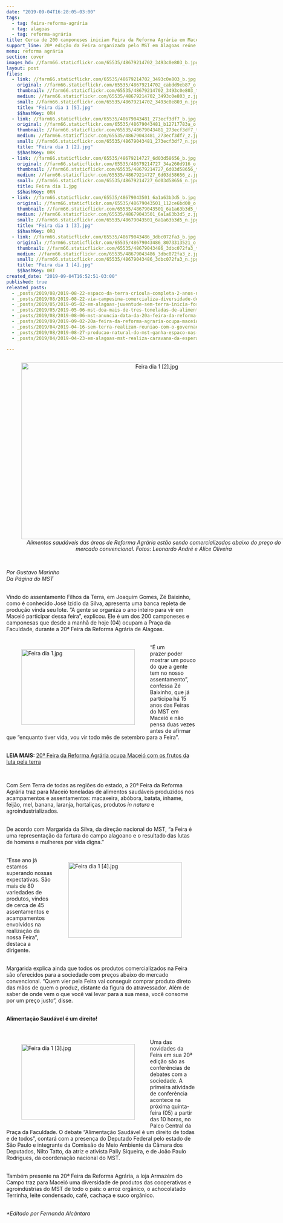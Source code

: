 ```yaml
---
date: "2019-09-04T16:28:05-03:00"
tags:
  - tag: feira-reforma-agrária
  - tag: alagoas
  - tag: reforma-agrária
title: Cerca de 200 camponeses iniciam Feira da Reforma Agrária em Maceió
support_line: 20ª edição da Feira organizada pelo MST em Alagoas reúne Sem Terra do Litoral ao Sertão
menu: reforma agrária
section: cover
images_hd: //farm66.staticflickr.com/65535/48679214702_3493c0e803_b.jpg
layout: post
files:
  - link: //farm66.staticflickr.com/65535/48679214702_3493c0e803_b.jpg
    original: //farm66.staticflickr.com/65535/48679214702_cabdd9eb87_o.jpg
    thumbnail: //farm66.staticflickr.com/65535/48679214702_3493c0e803_t.jpg
    medium: //farm66.staticflickr.com/65535/48679214702_3493c0e803_z.jpg
    small: //farm66.staticflickr.com/65535/48679214702_3493c0e803_n.jpg
    title: "Feira dia 1 [5].jpg"
    $$hashKey: 0RH
  - link: //farm66.staticflickr.com/65535/48679043481_273ecf3df7_b.jpg
    original: //farm66.staticflickr.com/65535/48679043481_b12717783a_o.jpg
    thumbnail: //farm66.staticflickr.com/65535/48679043481_273ecf3df7_t.jpg
    medium: //farm66.staticflickr.com/65535/48679043481_273ecf3df7_z.jpg
    small: //farm66.staticflickr.com/65535/48679043481_273ecf3df7_n.jpg
    title: "Feira dia 1 [2].jpg"
    $$hashKey: 0RK
  - link: //farm66.staticflickr.com/65535/48679214727_6d03d58656_b.jpg
    original: //farm66.staticflickr.com/65535/48679214727_34a260d916_o.jpg
    thumbnail: //farm66.staticflickr.com/65535/48679214727_6d03d58656_t.jpg
    medium: //farm66.staticflickr.com/65535/48679214727_6d03d58656_z.jpg
    small: //farm66.staticflickr.com/65535/48679214727_6d03d58656_n.jpg
    title: Feira dia 1.jpg
    $$hashKey: 0RN
  - link: //farm66.staticflickr.com/65535/48679043501_6a1a63b3d5_b.jpg
    original: //farm66.staticflickr.com/65535/48679043501_112ce6bd00_o.jpg
    thumbnail: //farm66.staticflickr.com/65535/48679043501_6a1a63b3d5_t.jpg
    medium: //farm66.staticflickr.com/65535/48679043501_6a1a63b3d5_z.jpg
    small: //farm66.staticflickr.com/65535/48679043501_6a1a63b3d5_n.jpg
    title: "Feira dia 1 [3].jpg"
    $$hashKey: 0RQ
  - link: //farm66.staticflickr.com/65535/48679043486_3dbc072fa3_b.jpg
    original: //farm66.staticflickr.com/65535/48679043486_8073313521_o.jpg
    thumbnail: //farm66.staticflickr.com/65535/48679043486_3dbc072fa3_t.jpg
    medium: //farm66.staticflickr.com/65535/48679043486_3dbc072fa3_z.jpg
    small: //farm66.staticflickr.com/65535/48679043486_3dbc072fa3_n.jpg
    title: "Feira dia 1 [4].jpg"
    $$hashKey: 0RT
created_date: "2019-09-04T16:52:51-03:00"
published: true
releated_posts:
  - _posts/2019/08/2019-08-22-espaco-da-terra-crioula-completa-2-anos-no-centro-do-rio-de-janeiro.md
  - _posts/2019/08/2019-08-22-via-campesina-comercializa-diversidade-de-alimentos-na-42a-expointer.md
  - _posts/2019/05/2019-05-02-em-alagoas-juventude-sem-terra-inicia-formacao-em-questao-agraria.md
  - _posts/2019/05/2019-05-06-mst-doa-mais-de-tres-toneladas-de-alimentos-em-atalaia.md
  - _posts/2019/08/2019-08-06-mst-anuncia-data-da-20a-feira-da-reforma-agraria-em-alagoas.md
  - _posts/2019/09/2019-09-02-20a-feira-da-reforma-agraria-ocupa-maceio-com-os-frutos-da-luta-pela-terra.md
  - _posts/2019/04/2019-04-16-sem-terra-realizam-reuniao-com-o-governador-de-alagoas-na-manha-de-hoje.md
  - _posts/2019/08/2019-08-27-producao-natural-do-mst-ganha-espaco-nas-universidades-da-bahia.md
  - _posts/2019/04/2019-04-23-em-alagoas-mst-realiza-caravana-da-esperanca-lula-livre.md

---
```

<div style="text-align:center">
<figure class="image" style="display:inline-block"><img alt="Feira dia 1 [2].jpg" height="467" src="//farm66.staticflickr.com/65535/48679043481_273ecf3df7_b.jpg" width="700" />
<figcaption><em>Alimentos saud&aacute;veis das &aacute;reas de Reforma Agr&aacute;ria est&atilde;o sendo comercializados abaixo do pre&ccedil;o do mercado convencional. Fotos: Leonardo Andr&eacute; e Alice Oliveira</em></figcaption>
</figure>
</div>

<p><br />
<em>Por Gustavo Marinho<br />
Da P&aacute;gina do MST</em><br />
&nbsp;</p>

<p>Vindo do assentamento Filhos da Terra, em Joaquim Gomes, Z&eacute; Baixinho, como &eacute; conhecido Jos&eacute; Iz&iacute;dio da Silva, apresenta uma banca repleta de produ&ccedil;&atilde;o vinda seu lote. &ldquo;A gente se organiza o ano inteiro para vir em Macei&oacute; participar dessa feira&rdquo;, explicou. Ele &eacute; um dos 200 camponeses e camponesas que desde a manh&atilde; de hoje (04) ocupam a Pra&ccedil;a da Faculdade, durante a 20&ordf; Feira da Reforma Agr&aacute;ria de Alagoas.<br />
&nbsp;</p>

<figure class="image" style="float:left"><img alt="Feira dia 1.jpg" height="200" src="//farm66.staticflickr.com/65535/48679214727_6d03d58656_b.jpg" width="300" />
<figcaption></figcaption>
</figure>

<p>&ldquo;&Eacute; um prazer&nbsp;poder mostrar um pouco do que a gente tem no nosso assentamento&rdquo;, confessa Z&eacute; Baixinho, que j&aacute; participa h&aacute; 15 anos das Feiras do MST em Macei&oacute; e n&atilde;o pensa duas vezes antes de afirmar que &ldquo;enquanto tiver vida, vou vir todo m&ecirc;s de setembro para a Feira&rdquo;.</p>

<p><br />
<strong>LEIA MAIS:&nbsp;</strong><a href="http://www.mst.org.br/2019/09/02/20a-feira-da-reforma-agraria-ocupa-maceio-com-os-frutos-da-luta-pela-terra.html">20&ordf; Feira da Reforma Agr&aacute;ria ocupa Macei&oacute; com os frutos da luta pela terra</a></p>

<p>&nbsp;</p>

<p>Com Sem Terra de todas as regi&otilde;es do estado, a 20&ordf; Feira da Reforma Agr&aacute;ria traz para Macei&oacute; toneladas de alimentos saud&aacute;veis produzidos nos acampamentos e assentamentos: macaxeira, ab&oacute;bora, batata, inhame, feij&atilde;o, mel, banana, laranja, hortali&ccedil;as, produtos <em>in natura</em> e agroindustrializados.</p>

<p><br />
De acordo com Margarida da Silva, da dire&ccedil;&atilde;o nacional do MST, &ldquo;a Feira &eacute; uma representa&ccedil;&atilde;o da fartura do campo alagoano e o resultado das lutas de homens e mulheres por vida digna.&rdquo;<br />
&nbsp;</p>

<figure class="image" style="float:right"><img alt="Feira dia 1 [4].jpg" height="200" src="//farm66.staticflickr.com/65535/48679043486_3dbc072fa3_b.jpg" width="300" />
<figcaption></figcaption>
</figure>

<p>&ldquo;Esse ano j&aacute; estamos superando nossas expectativas. S&atilde;o mais de 80 variedades de produtos, vindos de cerca de 45 assentamentos e acampamentos envolvidos na realiza&ccedil;&atilde;o da nossa Feira&rdquo;, destaca a dirigente.</p>

<p><br />
Margarida explica ainda que todos os produtos comercializados na Feira s&atilde;o oferecidos para a sociedade com pre&ccedil;os abaixo do mercado convencional. &ldquo;Quem vier pela Feira vai conseguir comprar produto direto das m&atilde;os de quem o produz, distante da figura do atravessador. Al&eacute;m de saber de onde vem o que voc&ecirc; vai levar para a sua mesa, voc&ecirc; consome por um pre&ccedil;o justo&rdquo;, disse.</p>

<p><br />
<strong>Alimenta&ccedil;&atilde;o Saud&aacute;vel &eacute; um direito!</strong></p>

<p>&nbsp;</p>

<figure class="image" style="float:left"><img alt="Feira dia 1 [3].jpg" height="200" src="//farm66.staticflickr.com/65535/48679043501_6a1a63b3d5_b.jpg" width="300" />
<figcaption></figcaption>
</figure>

<p>Uma das novidades da Feira em sua 20&ordf; edi&ccedil;&atilde;o s&atilde;o as confer&ecirc;ncias de debates com a sociedade. A primeira atividade de confer&ecirc;ncia acontece na pr&oacute;xima quinta-feira (05) a partir das 10 horas, no Palco Central da Pra&ccedil;a da Faculdade. O debate &ldquo;Alimenta&ccedil;&atilde;o Saud&aacute;vel &eacute; um direito de todas e de todos&rdquo;, contar&aacute; com a presen&ccedil;a do Deputado Federal pelo estado de S&atilde;o Paulo e integrante da Comiss&atilde;o de Meio Ambiente da C&acirc;mara dos Deputados, Nilto Tatto, da atriz e ativista Pally Siqueira, e de Jo&atilde;o Paulo Rodrigues, da coordena&ccedil;&atilde;o nacional do MST.</p>

<p><br />
Tamb&eacute;m presente na 20&ordf; Feira da Reforma Agr&aacute;ria, a loja Armaz&eacute;m do Campo traz para Macei&oacute; uma diversidade de produtos das cooperativas e agroind&uacute;strias do MST de todo o pa&iacute;s: o arroz org&acirc;nico, o achocolatado Terrinha, leite condensado, caf&eacute;, cacha&ccedil;a e suco org&acirc;nico.</p>

<p><br />
<em>*Editado por Fernanda Alc&acirc;ntara</em></p>
